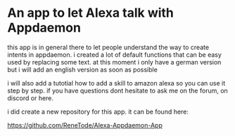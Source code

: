 # An app to let Alexa talk with Appdaemon

this app is in general there to let people understand the way to create intents in appdaemon.
i created a lot of default functions that can be easy used by replacing some text.
at this moment i only have a german version but i will add an english version as soon as possible

i will also add a tutotial how to add a skill to amazon alexa so you can use it step by step.
if you have questions dont hesitate to ask me on the forum, on discord or here.

i did create a new repository for this app.
it can be found here:

https://github.com/ReneTode/Alexa-Appdaemon-App
